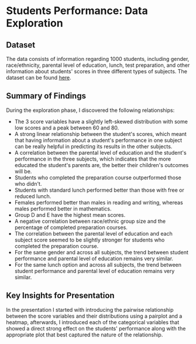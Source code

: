 # **Students Performance**: Data Exploration

## Dataset

The data consists of information regarding 1000 students, including gender, race/ethnicity, parental level of education, lunch, test preparation, and other information about students' scores in three different types of subjects.
The dataset can be found [here](https://www.kaggle.com/datasets/whenamancodes/students-performance-in-exams).


## Summary of Findings

During the exploration phase, I discovered the following relationships:

* The 3 score variables have a slightly left-skewed distribution with some low scores and a peak between 60 and 80.  
* A strong linear relationship between the student's scores, which meant that having information about a student's performance in one subject can be really helpful in predicting its results in the other subjects.
* A correlation between the parental level of education and the student's performance in the three subjects, which indicates that the more educated the student's parents are, the better their children's outcomes will be.
* Students who completed the preparation course outperformed those who didn't.
* Students with standard lunch performed better than those with free or reduced lunch.
* Females performed better than males in reading and writing, whereas males performed better in mathematics.
* Group D and  E have the highest mean scores.
* A negative correlation between race/ethnic group size and the percentage of completed preparation courses.
* The correlation between the parental level of education and each subject score seemed to be slightly stronger for students who completed the preparation course.
* For the same gender and across all subjects, the trend between student performance and parental level of education remains very similar.
* For the same lunch option and across all subjects, the trend between student performance and parental level of education remains very similar.



## Key Insights for Presentation

In the presentation I started with introducing the pairwise relationship between the score variables and their distributions using a pairplot and a heatmap, afterwards, I introduced each of the categorical variables that showed a direct strong effect on the students' performance along with the appropriate plot that best captured the nature of the relationship. 
